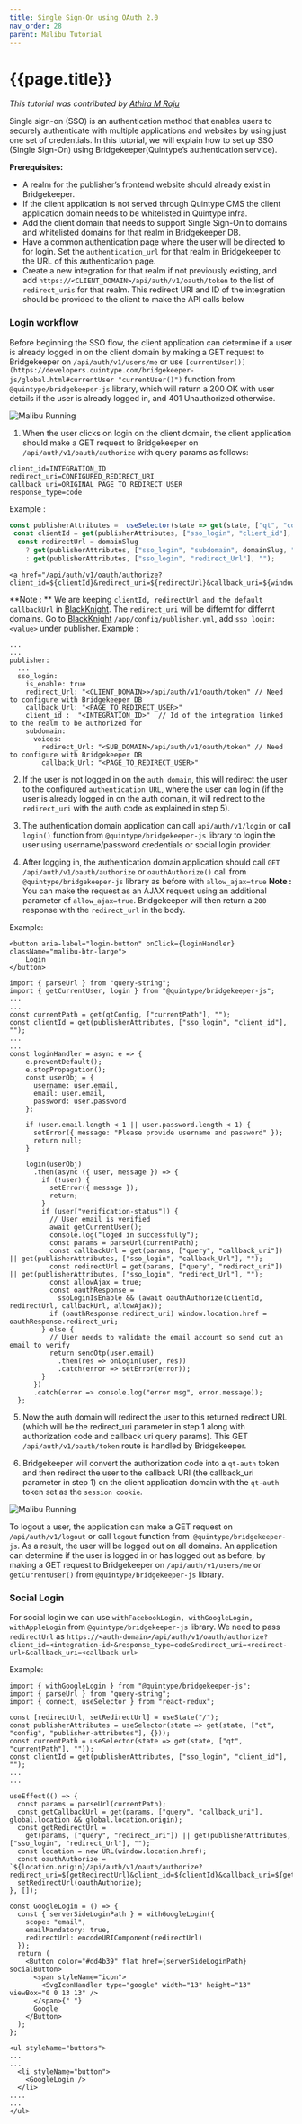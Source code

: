 ```yaml
---
title: Single Sign-On using OAuth 2.0
nav_order: 28
parent: Malibu Tutorial
---
```


# {{page.title}}

*This tutorial was contributed by [Athira M Raju](https://www.linkedin.com/in/athira-m-r-835ab6105)*

Single sign-on (SSO) is an authentication method that enables users to securely authenticate with multiple applications and websites by using just one set of credentials. In this tutorial, we will explain how to set up SSO (Single Sign-On) using Bridgekeeper(Quintype’s authentication service).

**Prerequisites:**

- A realm for the publisher’s frontend website should already exist in Bridgekeeper.
- If the client application is not served through Quintype CMS the client application domain needs to be whitelisted in Quintype infra.
- Add the client domain that needs to support Single Sign-On to domains and whitelisted domains for that realm in Bridgekeeper DB.
- Have a common authentication page where the user will be directed to for login. Set the `authentication_url` for that realm in Bridgekeeper to the URL of this authentication page.
- Create a new integration for that realm if not previously existing, and add `https://<CLIENT_DOMAIN>/api/auth/v1/oauth/token` to the list of `redirect_uris` for that realm. This redirect URI and ID of the integration should be provided to the client to make the API calls below


### Login workflow

Before beginning the SSO flow, the client application can determine if a user is already logged in on the client domain by making a GET request to Bridgekeeper on `/api/auth/v1/users/me` or use `[currentUser()](https://developers.quintype.com/bridgekeeper-js/global.html#currentUser "currentUser()")` function from `@quintype/bridgekeeper-js` library, which will return a 200 OK with user details if the user is already logged in, and 401 Unauthorized otherwise.

![Malibu Running]({{"images/sso-auth-flow.png" | absolute_url}})

1. When the user clicks on login on the client domain, the client application should make a GET request to Bridgekeeper on `/api/auth/v1/oauth/authorize` with query params as follows:

```
client_id=INTEGRATION_ID
redirect_uri=CONFIGURED_REDIRECT_URI
callback_uri=ORIGINAL_PAGE_TO_REDIRECT_USER
response_type=code
```

Example :


```javascript
const publisherAttributes =  useSelector(state => get(state, ["qt", "config", "publisher-attributes"], {}));
 const clientId = get(publisherAttributes, ["sso_login", "client_id"], "");
  const redirectUrl = domainSlug
    ? get(publisherAttributes, ["sso_login", "subdomain", domainSlug, "redirect_Url"], "")
    : get(publisherAttributes, ["sso_login", "redirect_Url"], "");

```
```
<a href="/api/auth/v1/oauth/authorize?client_id=${clientId}&redirect_uri=${redirectUrl}&callback_uri=${window.location.href}&response_type=code`">

```
**Note : ** We are keeping `clientId, redirectUrl and the default callbackUrl` in [BlackKnight](https://black-knight.quintype.com/ "BlackKnight"). The `redirect_uri` will be differnt for differnt domains. Go to [BlackKnight](https://black-knight.quintype.com/ "BlackKnight") `/app/config/publisher.yml`, add `sso_login: <value>` under publisher. Example :

```
...
...
publisher:
  ...
  sso_login:
    is_enable: true
    redirect_Url: "<CLIENT_DOMAIN>>/api/auth/v1/oauth/token" // Need to configure with Bridgekeeper DB
    callback_Url: "<PAGE_TO_REDIRECT_USER>" 
    client_id :  "<INTEGRATION_ID>"  // Id of the integration linked to the realm to be authorized for
    subdomain:
      voices:
        redirect_Url: "<SUB_DOMAIN>/api/auth/v1/oauth/token" // Need to configure with Bridgekeeper DB
        callback_Url: "<PAGE_TO_REDIRECT_USER>"
```

2. If the user is not logged in on the `auth domain`, this will redirect the user to the configured `authentication URL`, where the user can log in (if the user is already logged in on the auth domain, it will redirect to the `redirect_uri` with the auth code as explained in step 5).

3. The authentication domain application can call `api/auth/v1/login` or  call `login()` function from `@quintype/bridgekeeper-js` library to login the user using username/password credentials or social login provider.

4. After logging in, the authentication domain application should call `GET /api/auth/v1/oauth/authorize` or `oauthAuthorize()` call from `@quintype/bridgekeeper-js` library  as before with  `allow_ajax=true`
**Note :**  You can make the request as an AJAX request using an additional parameter of `allow_ajax=true`. Bridgekeeper will then return a `200` response with the `redirect_url` in the body.

Example: 

```
<button aria-label="login-button" onClick={loginHandler} className="malibu-btn-large">
    Login
</button>
```

```
import { parseUrl } from "query-string";
import { getCurrentUser, login } from "@quintype/bridgekeeper-js";
...
...
const currentPath = get(qtConfig, ["currentPath"], "");
const clientId = get(publisherAttributes, ["sso_login", "client_id"], "");
...
...
const loginHandler = async e => {
    e.preventDefault();
    e.stopPropagation();
    const userObj = {
      username: user.email,
      email: user.email,
      password: user.password
    };

    if (user.email.length < 1 || user.password.length < 1) {
      setError({ message: "Please provide username and password" });
      return null;
    }

    login(userObj)
      .then(async ({ user, message }) => {
        if (!user) {
          setError({ message });
          return;
        }
        if (user["verification-status"]) {
          // User email is verified
          await getCurrentUser();
          console.log("loged in successfully");
          const params = parseUrl(currentPath);
          const callbackUrl = get(params, ["query", "callback_uri"]) || get(publisherAttributes, ["sso_login", "callback_Url"], "");
          const redirectUrl = get(params, ["query", "redirect_uri"]) || get(publisherAttributes, ["sso_login", "redirect_Url"], "");
          const allowAjax = true;
          const oauthResponse =
            ssoLoginIsEnable && (await oauthAuthorize(clientId, redirectUrl, callbackUrl, allowAjax));
          if (oauthResponse.redirect_uri) window.location.href = oauthResponse.redirect_uri;
        } else {
          // User needs to validate the email account so send out an email to verify
          return sendOtp(user.email)
            .then(res => onLogin(user, res))
            .catch(error => setError(error));
        }
      })
      .catch(error => console.log("error msg", error.message));
  };

```
5. Now the auth domain will redirect the user to this returned redirect URL (which will be the redirect_uri parameter in step 1 along with authorization code and callback uri query params). This GET `/api/auth/v1/oauth/token` route is handled by Bridgekeeper.

6. Bridgekeeper will convert the authorization code into a `qt-auth` token and then redirect the user to the callback URI (the callback_uri parameter in step 1) on the client application domain with the `qt-auth` token set as the `session cookie`.

![Malibu Running]({{"images/sso-login.gif" | absolute_url}})


To logout a user, the application can make a GET request on `/api/auth/v1/logout` or call `logout` function from` @quintype/bridgekeeper-js`. As a result, the user will be logged out on all domains. An application can determine if the user is logged in or has logged out as before, by making a GET request to Bridgekeeper on `/api/auth/v1/users/me` or `getCurrentUser()` from `@quintype/bridgekeeper-js` library. 


### Social Login
For social login we can use `withFacebookLogin, withGoogleLogin, withAppleLogin` from `@quintype/bridgekeeper-js` library. We need to pass `redirectUrl`  as `https://<auth-domain>/api/auth/v1/oauth/authorize?client_id=<integration-id>&response_type=code&redirect_uri=<redirect-url>&callback_uri=<callback-url>` 

Example: 

```
import { withGoogleLogin } from "@quintype/bridgekeeper-js";
import { parseUrl } from "query-string";
import { connect, useSelector } from "react-redux";

const [redirectUrl, setRedirectUrl] = useState("/");
const publisherAttributes = useSelector(state => get(state, ["qt", "config", "publisher-attributes"], {}));
const currentPath = useSelector(state => get(state, ["qt", "currentPath"], ""));
const clientId = get(publisherAttributes, ["sso_login", "client_id"], "");
...
...

useEffect(() => {
  const params = parseUrl(currentPath);
  const getCallbackUrl = get(params, ["query", "callback_uri"], global.location && global.location.origin);
  const getRedirectUrl =
    get(params, ["query", "redirect_uri"]) || get(publisherAttributes, ["sso_login", "redirect_Url"], "");
  const location = new URL(window.location.href);
  const oauthAuthorize = `${location.origin}/api/auth/v1/oauth/authorize?redirect_uri=${getRedirectUrl}&client_id=${clientId}&callback_uri=${getCallbackUrl}&response_type=code`;
  setRedirectUrl(oauthAuthorize);
}, []);

const GoogleLogin = () => {
  const { serverSideLoginPath } = withGoogleLogin({
    scope: "email",
    emailMandatory: true,
    redirectUrl: encodeURIComponent(redirectUrl)
  });
  return (
    <Button color="#dd4b39" flat href={serverSideLoginPath} socialButton>
      <span styleName="icon">
        <SvgIconHandler type="google" width="13" height="13" viewBox="0 0 13 13" />
      </span>{" "}
      Google
    </Button>
  );
};

<ul styleName="buttons">
...
...
  <li styleName="button">
    <GoogleLogin />
  </li>
....
...
</ul>
```
